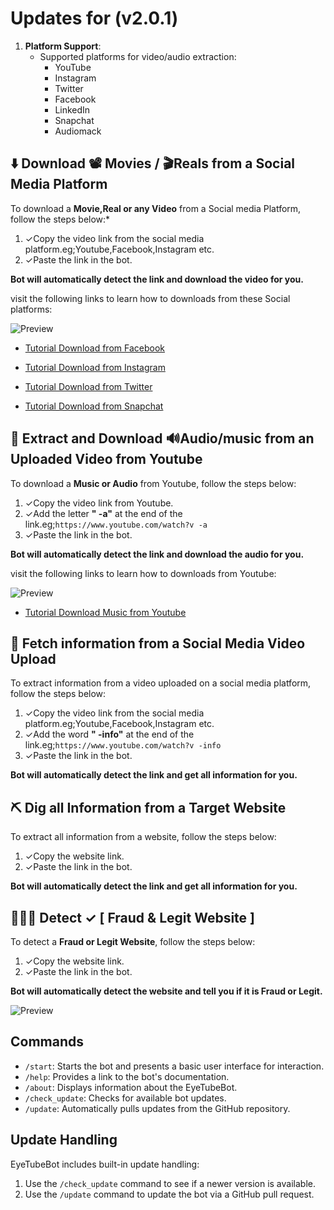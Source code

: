# Updates for (v2.0.1)

1. **Platform Support**:
   - Supported platforms for video/audio extraction:
     - YouTube
     - Instagram
     - Twitter
     - Facebook
     - LinkedIn
     - Snapchat
     - Audiomack


## ⬇️ Download 📽️ Movies / 🎬Reals from a Social Media Platform

To download a **Movie,Real or any Video** from a Social media Platform, follow the steps below:*

1.  ✓Copy the video link from the social media platform.eg;Youtube,Facebook,Instagram etc.
2.  ✓Paste the link in the bot.

**Bot will automatically detect the link and download the video for you.**

visit the following links to learn how to downloads from these Social platforms:

![Preview](https://github.com/Mickekofi/EyeTubeBot/blob/master/Documentation_For_End_User/tutorials.gif)

- [Tutorial Download from Facebook]()

- [Tutorial Download from Instagram]()

- [Tutorial Download from Twitter]()

- [Tutorial Download from Snapchat]()





## 🧲 Extract and Download 🔊Audio/music from an Uploaded Video from Youtube

To download a **Music or Audio** from Youtube, follow the steps below:

1.  ✓Copy the video link from Youtube.
2.  ✓Add the letter **" -a"** at the end of the link.eg;```https://www.youtube.com/watch?v -a```
3.  ✓Paste the link in the bot.

**Bot will automatically detect the link and download the audio for you.**

visit the following links to learn how to downloads from Youtube:

![Preview](https://github.com/Mickekofi/EyeTubeBot/blob/master/Documentation_For_End_User/tutorials3.gif)

- [Tutorial Download Music from Youtube]()


## 🔦 Fetch information from a Social Media Video Upload

To extract information from a video uploaded on a social media platform, follow the steps below:

1.  ✓Copy the video link from the social media platform.eg;Youtube,Facebook,Instagram etc.
2.  ✓Add the word **" -info"** at the end of the link.eg;```https://www.youtube.com/watch?v -info```
3.  ✓Paste the link in the bot.

**Bot will automatically detect the link and get all information for you.**


## ⛏️ Dig all Information from a Target Website

To extract all information from a website, follow the steps below:

1.  ✓Copy the website link.
2.  ✓Paste the link in the bot.

**Bot will automatically detect the link and get all information for you.**


## 👮🏾‍♂️ Detect ✓ [ Fraud & Legit Website ]

To detect a **Fraud or Legit Website**, follow the steps below:

1.  ✓Copy the website link.
2.  ✓Paste the link in the bot.

**Bot will automatically detect the website and tell you if it is Fraud or Legit.**

![Preview](https://github.com/Mickekofi/EyeTubeBot/blob/master/Documentation_For_End_User/tutorials.gif)

## Commands

- `/start`: Starts the bot and presents a basic user interface for interaction.
- `/help`: Provides a link to the bot's documentation.
- `/about`: Displays information about the EyeTubeBot.
- `/check_update`: Checks for available bot updates.
- `/update`: Automatically pulls updates from the GitHub repository.

## Update Handling

EyeTubeBot includes built-in update handling:
1. Use the `/check_update` command to see if a newer version is available.
2. Use the `/update` command to update the bot via a GitHub pull request.
